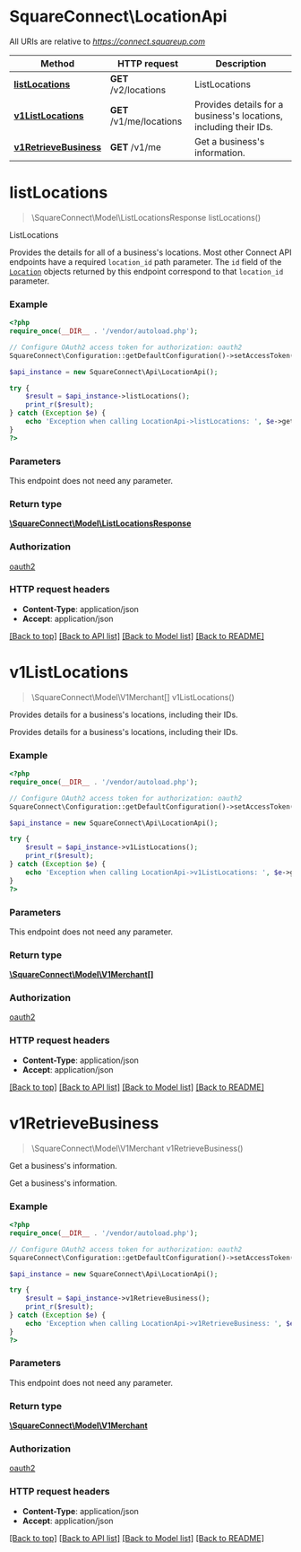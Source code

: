 # SquareConnect\LocationApi

All URIs are relative to *https://connect.squareup.com*

Method | HTTP request | Description
------------- | ------------- | -------------
[**listLocations**](LocationApi.md#listLocations) | **GET** /v2/locations | ListLocations
[**v1ListLocations**](LocationApi.md#v1ListLocations) | **GET** /v1/me/locations | Provides details for a business&#39;s locations, including their IDs.
[**v1RetrieveBusiness**](LocationApi.md#v1RetrieveBusiness) | **GET** /v1/me | Get a business&#39;s information.


# **listLocations**
> \SquareConnect\Model\ListLocationsResponse listLocations()

ListLocations

Provides the details for all of a business's locations.  Most other Connect API endpoints have a required `location_id` path parameter. The `id` field of the [`Location`](#type-location) objects returned by this endpoint correspond to that `location_id` parameter.

### Example
```php
<?php
require_once(__DIR__ . '/vendor/autoload.php');

// Configure OAuth2 access token for authorization: oauth2
SquareConnect\Configuration::getDefaultConfiguration()->setAccessToken('YOUR_ACCESS_TOKEN');

$api_instance = new SquareConnect\Api\LocationApi();

try {
    $result = $api_instance->listLocations();
    print_r($result);
} catch (Exception $e) {
    echo 'Exception when calling LocationApi->listLocations: ', $e->getMessage(), PHP_EOL;
}
?>
```

### Parameters
This endpoint does not need any parameter.

### Return type

[**\SquareConnect\Model\ListLocationsResponse**](../Model/ListLocationsResponse.md)

### Authorization

[oauth2](../../README.md#oauth2)

### HTTP request headers

 - **Content-Type**: application/json
 - **Accept**: application/json

[[Back to top]](#) [[Back to API list]](../../README.md#documentation-for-api-endpoints) [[Back to Model list]](../../README.md#documentation-for-models) [[Back to README]](../../README.md)

# **v1ListLocations**
> \SquareConnect\Model\V1Merchant[] v1ListLocations()

Provides details for a business's locations, including their IDs.

Provides details for a business's locations, including their IDs.

### Example
```php
<?php
require_once(__DIR__ . '/vendor/autoload.php');

// Configure OAuth2 access token for authorization: oauth2
SquareConnect\Configuration::getDefaultConfiguration()->setAccessToken('YOUR_ACCESS_TOKEN');

$api_instance = new SquareConnect\Api\LocationApi();

try {
    $result = $api_instance->v1ListLocations();
    print_r($result);
} catch (Exception $e) {
    echo 'Exception when calling LocationApi->v1ListLocations: ', $e->getMessage(), PHP_EOL;
}
?>
```

### Parameters
This endpoint does not need any parameter.

### Return type

[**\SquareConnect\Model\V1Merchant[]**](../Model/V1Merchant.md)

### Authorization

[oauth2](../../README.md#oauth2)

### HTTP request headers

 - **Content-Type**: application/json
 - **Accept**: application/json

[[Back to top]](#) [[Back to API list]](../../README.md#documentation-for-api-endpoints) [[Back to Model list]](../../README.md#documentation-for-models) [[Back to README]](../../README.md)

# **v1RetrieveBusiness**
> \SquareConnect\Model\V1Merchant v1RetrieveBusiness()

Get a business's information.

Get a business's information.

### Example
```php
<?php
require_once(__DIR__ . '/vendor/autoload.php');

// Configure OAuth2 access token for authorization: oauth2
SquareConnect\Configuration::getDefaultConfiguration()->setAccessToken('YOUR_ACCESS_TOKEN');

$api_instance = new SquareConnect\Api\LocationApi();

try {
    $result = $api_instance->v1RetrieveBusiness();
    print_r($result);
} catch (Exception $e) {
    echo 'Exception when calling LocationApi->v1RetrieveBusiness: ', $e->getMessage(), PHP_EOL;
}
?>
```

### Parameters
This endpoint does not need any parameter.

### Return type

[**\SquareConnect\Model\V1Merchant**](../Model/V1Merchant.md)

### Authorization

[oauth2](../../README.md#oauth2)

### HTTP request headers

 - **Content-Type**: application/json
 - **Accept**: application/json

[[Back to top]](#) [[Back to API list]](../../README.md#documentation-for-api-endpoints) [[Back to Model list]](../../README.md#documentation-for-models) [[Back to README]](../../README.md)

